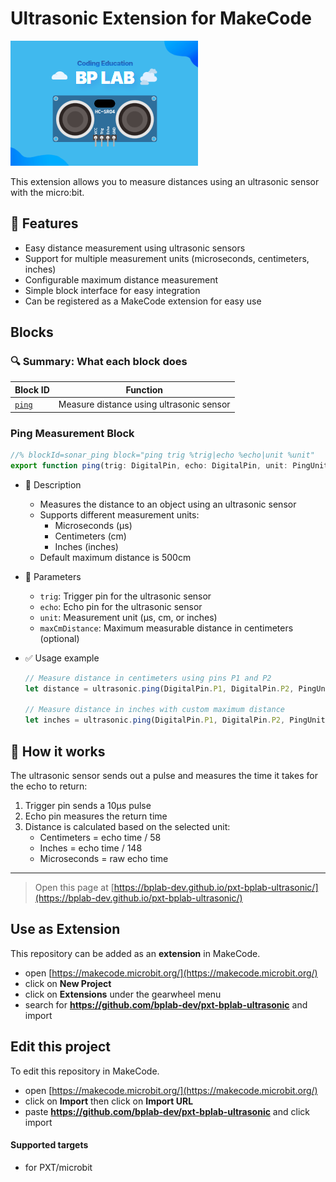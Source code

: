 # Ultrasonic Extension for MakeCode

![Ultrasonic Image](./icon.png)

This extension allows you to measure distances using an ultrasonic sensor with the micro:bit.

## 🚀 Features

- Easy distance measurement using ultrasonic sensors
- Support for multiple measurement units (microseconds, centimeters, inches)
- Configurable maximum distance measurement
- Simple block interface for easy integration
- Can be registered as a MakeCode extension for easy use

## Blocks

### 🔍 Summary: What each block does

| **Block ID**                 | **Function**                                   |
|-----------------------------|-----------------------------------------------|
| [`ping`](#ping-measurement-block) | Measure distance using ultrasonic sensor |

### Ping Measurement Block

```typescript
//% blockId=sonar_ping block="ping trig %trig|echo %echo|unit %unit"
export function ping(trig: DigitalPin, echo: DigitalPin, unit: PingUnit, maxCmDistance = 500): number
```

- 🔹 Description
  - Measures the distance to an object using an ultrasonic sensor
  - Supports different measurement units:
    - Microseconds (μs)
    - Centimeters (cm)
    - Inches (inches)
  - Default maximum distance is 500cm

- 🔹 Parameters
  - `trig`: Trigger pin for the ultrasonic sensor
  - `echo`: Echo pin for the ultrasonic sensor
  - `unit`: Measurement unit (μs, cm, or inches)
  - `maxCmDistance`: Maximum measurable distance in centimeters (optional)

- ✅ Usage example
  ```typescript
  // Measure distance in centimeters using pins P1 and P2
  let distance = ultrasonic.ping(DigitalPin.P1, DigitalPin.P2, PingUnit.Centimeters)
  
  // Measure distance in inches with custom maximum distance
  let inches = ultrasonic.ping(DigitalPin.P1, DigitalPin.P2, PingUnit.Inches, 300)
  ```

## 🔧 How it works

The ultrasonic sensor sends out a pulse and measures the time it takes for the echo to return:
1. Trigger pin sends a 10μs pulse
2. Echo pin measures the return time
3. Distance is calculated based on the selected unit:
   - Centimeters = echo time / 58
   - Inches = echo time / 148
   - Microseconds = raw echo time

---

> Open this page at [https://bplab-dev.github.io/pxt-bplab-ultrasonic/](https://bplab-dev.github.io/pxt-bplab-ultrasonic/)

## Use as Extension

This repository can be added as an **extension** in MakeCode.

* open [https://makecode.microbit.org/](https://makecode.microbit.org/)
* click on **New Project**
* click on **Extensions** under the gearwheel menu
* search for **https://github.com/bplab-dev/pxt-bplab-ultrasonic** and import

## Edit this project

To edit this repository in MakeCode.

* open [https://makecode.microbit.org/](https://makecode.microbit.org/)
* click on **Import** then click on **Import URL**
* paste **https://github.com/bplab-dev/pxt-bplab-ultrasonic** and click import

#### Supported targets

* for PXT/microbit

<script src="https://makecode.com/gh-pages-embed.js"></script>
<script>makeCodeRender("{{ site.makecode.home_url }}", "{{ site.github.owner_name }}/{{ site.github.repository_name }}");</script>
